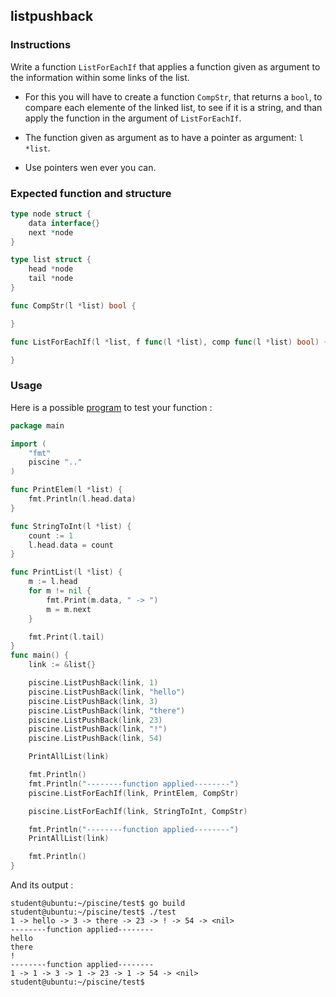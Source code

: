## listpushback

### Instructions

Write a function `ListForEachIf` that applies a function given as argument to the information within some links of the list.

- For this you will have to create a function `CompStr`, that returns a `bool`, to compare each elemente of the linked list, to see if it is a string, and than apply the function in the argument of `ListForEachIf`.

- The function given as argument as to have a pointer as argument: `l *list`.

- Use pointers wen ever you can.

### Expected function and structure

```go
type node struct {
	data interface{}
	next *node
}

type list struct {
	head *node
	tail *node
}

func CompStr(l *list) bool {

}

func ListForEachIf(l *list, f func(l *list), comp func(l *list) bool) {

}
```

### Usage

Here is a possible [program](TODO-LINK) to test your function :

```go
package main

import (
	"fmt"
	piscine ".."
)

func PrintElem(l *list) {
	fmt.Println(l.head.data)
}

func StringToInt(l *list) {
	count := 1
	l.head.data = count
}

func PrintList(l *list) {
	m := l.head
	for m != nil {
		fmt.Print(m.data, " -> ")
		m = m.next
	}

	fmt.Print(l.tail)
}
func main() {
	link := &list{}

	piscine.ListPushBack(link, 1)
	piscine.ListPushBack(link, "hello")
	piscine.ListPushBack(link, 3)
	piscine.ListPushBack(link, "there")
	piscine.ListPushBack(link, 23)
	piscine.ListPushBack(link, "!")
	piscine.ListPushBack(link, 54)

	PrintAllList(link)

	fmt.Println()
	fmt.Println("--------function applied--------")
	piscine.ListForEachIf(link, PrintElem, CompStr)

	piscine.ListForEachIf(link, StringToInt, CompStr)

	fmt.Println("--------function applied--------")
	PrintAllList(link)

	fmt.Println()
}
```

And its output :

```console
student@ubuntu:~/piscine/test$ go build
student@ubuntu:~/piscine/test$ ./test
1 -> hello -> 3 -> there -> 23 -> ! -> 54 -> <nil>
--------function applied--------
hello
there
!
--------function applied--------
1 -> 1 -> 3 -> 1 -> 23 -> 1 -> 54 -> <nil>
student@ubuntu:~/piscine/test$
```
